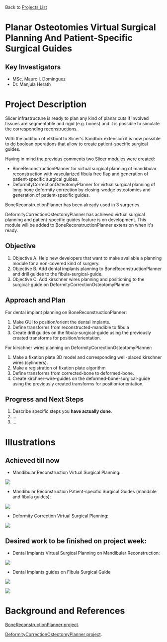 Back to [Projects List](../../README.md#ProjectsList)

# Planar Osteotomies Virtual Surgical Planning And Patient-Specific Surgical Guides

## Key Investigators

- MSc. Mauro I. Dominguez
- Dr. Manjula Herath

# Project Description

Slicer infrastructure is ready to plan any kind of planar cuts if involved tissues are segmentable and rigid (e.g. bones) and it is possible to simulate the corresponding reconstructions.

With the addition of vtkbool to Slicer's Sandbox extension it is now possible to do boolean operations that allow to create patient-specific surgical guides.

Having in mind the previous comments two Slicer modules were created:
- BoneReconstructionPlanner for virtual surgical planning of mandibular reconstruction with vascularized fibula free flap and generation of patient-specific surgical guides.
- DeformityCorrectionOsteotomyPlanner for virtual surgical planning of long-bone deformity correction by closing-wedge osteotomies and generation of patient-specific guides.

BoneReconstructionPlanner has been already used in 3 surgeries.

DeformityCorrectionOsteotomyPlanner has achieved virtual surgical planning and patient-specific guides feature is on development. This module will be added to BoneReconstructionPlanner extension when it's ready. 

## Objective

<!-- Describe here WHAT you would like to achieve (what you will have as end result). -->

1. Objective A. Help new developers that want to make available a planning module for a non-covered kind of surgery.
1. Objective B. Add dental implants planning to BoneReconstructionPlanner and drill guides to the fibula-surgical-guide.
1. Objective C. Add kirschner wires planning and positioning to the surgical-guide on DeformityCorrectionOsteotomyPlanner

## Approach and Plan

<!-- Describe here HOW you would like to achieve the objectives stated above. -->

For dental implant planning on BoneReconstructionPlanner:
1. Make GUI to position/orient the dental implants.
1. Define transforms from reconstructed-mandible to fibula 
1. Create drill guides on the fibula-surgical-guide using the previously created transforms for position/orientation.

For kirschner wires planning on DeformityCorrectionOsteotomyPlanner:
1. Make a fixation plate 3D model and corresponding well-placed kirschner wires (cylinders).
1. Make a registration of fixation plate algorithm
1. Define transforms from corrected-bone to deformed-bone.
1. Create kirchner-wire-guides on the deformed-bone-surgical-guide using the previously created transforms for position/orientation.

## Progress and Next Steps

<!-- Update this section as you make progress, describing of what you have ACTUALLY DONE. If there are specific steps that you could not complete then you can describe them here, too. -->

1. Describe specific steps you **have actually done**.
1. ...
1. ...

# Illustrations

<!-- Add pictures and links to videos that demonstrate what has been accomplished.
![Description of picture](Example2.jpg)
![Some more images](Example2.jpg)
-->

## Achieved till now

- Mandibular Reconstruction Virtual Surgical Planning:

![](screenshotPlanningMandibularReconstruction.png)

- Mandibular Reconstruction Patient-specific Surgical Guides (mandible and fibula guides):

![](screenshotPatientSpecificSurgicalGuidesMandibularReconstruction.png)

- Deformity Correction Virtual Surgical Planning:

![](screenshotPlanningDeformityCorrection.png)

## Desired work to be finished on project week:

- Dental Implants Virtual Surgical Planning on Mandibular Reconstruction:

![](dentalImplantsPlanningOnMandibularReconstruction.png)

- Dental Implants guides on Fibula Surgical Guide

![](fibulaSurgicalGuideWithDrillGuides0.png)

![](fibulaSurgicalGuideWithDrillGuides1.png)

# Background and References

<!-- If you developed any software, include link to the source code repository. If possible, also add links to sample data, and to any relevant publications. -->

[BoneReconstructionPlanner project](https://github.com/SlicerIGT/SlicerBoneReconstructionPlanner).

[DeformityCorrectionOsteotomyPlanner project](https://github.com/mauigna06/SlicerDeformityCorrectionOsteotomyPlanner).

